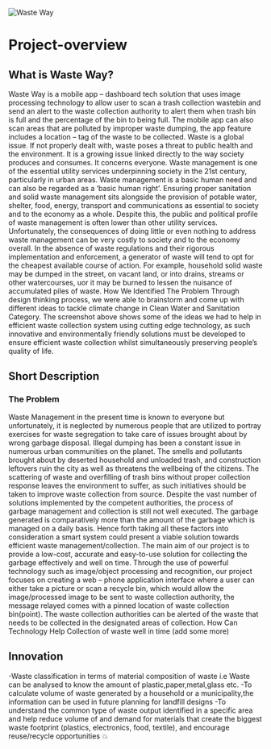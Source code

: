 ![Waste Way](https://user-images.githubusercontent.com/51744364/180610898-b4979799-8733-4a13-adca-ba475671c380.png)

# Project-overview

## What is Waste Way?
Waste Way is a mobile app – dashboard tech solution that uses image processing technology to allow user to scan a trash collection wastebin and send an alert to the waste collection authority to alert them when trash bin is full and the percentage of the bin to being full. The mobile app can also scan areas that are polluted by improper waste dumping, the app feature includes a location – tag of the waste to be collected.
 Waste is a global issue. If not properly dealt with, waste poses a threat to public health and the environment. It is a growing issue linked directly to the way society produces and consumes. It concerns everyone. Waste management is one of the essential utility services underpinning society in the 21st century, particularly in urban areas. Waste management is a basic human need and can also be regarded as a ‘basic human right’. Ensuring proper sanitation and solid waste management sits alongside the provision of potable water, shelter, food, energy, transport and communications as essential to society and to the economy as a whole. Despite this, the public and political profile of waste management is often lower than other utility services. Unfortunately, the consequences of doing little or even nothing to address waste management can be very costly to society and to the economy overall. In the absence of waste regulations and their rigorous implementation and enforcement, a generator of waste will tend to opt for the cheapest available course of action. For example, household solid waste may be dumped in the street, on vacant land, or into drains, streams or other watercourses, uor it may be burned to lessen the nuisance of accumulated piles of waste.
How We Identified The Problem
Through design thinking process, we were able to brainstorm and come up with different ideas to tackle climate change in Clean Water and Sanitation Category. The screenshot above shows some of the ideas we had to help in efficient waste collection system using cutting edge technology, as such innovative and environmentally friendly solutions must be developed to ensure efficient waste collection whilst simultaneously preserving people’s quality of life.
 
 
## Short Description
### The Problem
Waste Management in the present time is known to everyone but unfortunately, it is neglected by numerous people that are utilized to portray exercises for waste segregation to take care of issues brought about by wrong garbage disposal. Illegal dumping has been a constant issue in numerous urban communities on the planet. The smells and pollutants brought about by deserted household and unloaded trash, and construction leftovers ruin the city as well as threatens the wellbeing of the citizens. The scattering of waste and overfilling of trash bins without proper collection response leaves the environment to suffer, as such initiatives should be taken to improve waste collection from source.
Despite the vast number of solutions implemented by the competent authorities, the process of garbage management and collection is still not well executed. The garbage generated is comparatively more than the amount of  the garbage which is managed on a daily basis. Hence forth taking all these factors into consideration a smart system could present a viable solution towards efficient waste management/collection. The main aim of our project is to provide a low-cost, accurate and easy-to-use solution for collecting the garbage effectively and well on time.
Through the use of powerful technology such as image/object processing and recognition, our project focuses on creating a web – phone application interface where a user can either take a picture or scan a recycle bin, which would allow the image/processed image to be sent to waste collection authority, the message relayed comes with a pinned location of waste collection bin(point).
The waste collection authorities can be alerted of the waste that needs to be collected in the designated areas of collection.
How Can Technology Help
 Collection of waste well in time
 (add some more)
## Innovation
-Waste classification  in terms of material composition of waste i.e Waste can be analysed to know the amount of plastic,paper,metal,glass etc.
-To calculate volume of waste generated by a household or a municipality,the information can be used in future planning for landfill designs
-To understand the common type of waste output identified in a specific area  and help  reduce volume of and demand for materials that create the biggest waste footprint (plastics, electronics, food, textile), and encourage reuse/recycle opportunities :collision:




 
